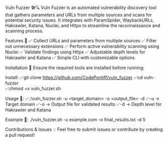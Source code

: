 Vuln Fuzzer 🛠️🔍
Vuln Fuzzer is an automated vulnerability discovery tool that gathers parameters and URLs from multiple sources and scans for potential security issues. It integrates with ParamSpider, WaybackURLs, Hakrawler, Katana, Nuclei, and Httpx to streamline the reconnaissance and scanning process.

Features 🚀
✅ Collect URLs and parameters from multiple sources
✅ Filter out unnecessary extensions
✅ Perform active vulnerability scanning using Nuclei
✅ Validate findings using Httpx
✅ Adjustable depth levels for Hakrawler and Katana
✅ Simple CLI with customizable options

Installation 🔧
Ensure the required tools are installed before running:

Install:
✅git clone https://github.com/CodePontiff/vuln_fuzzer
✅cd vuln-fuzzer  
✅chmod +x vuln_fuzzer.sh  

Usage 📌:
✅./vuln_fuzzer.sh -u <target_domain> -o <output_file> -d <depth>
✅-u → Target domain
✅-o → Output file for validated results
✅-d → Depth level for Hakrawler and Katana

Example 📖:
./vuln_fuzzer.sh -u example.com -o final_results.txt -d 5

Contributions & Issues 💡
Feel free to submit issues or contribute by creating a pull request!

